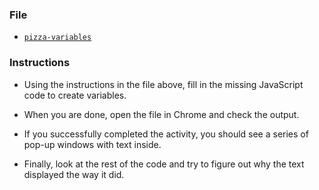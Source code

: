 ### File

* [`pizza-variables`](Unsolved/pizza-variables-DONE.html)

### Instructions

* Using the instructions in the file above, fill in the missing JavaScript code to create variables.

* When you are done, open the file in Chrome and check the output.

* If you successfully completed the activity, you should see a series of pop-up windows with text inside.

* Finally, look at the rest of the code and try to figure out why the text displayed the way it did.
